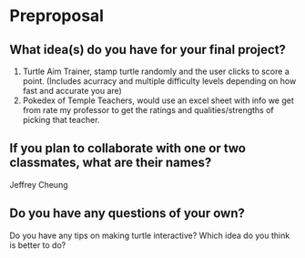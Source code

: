 # Preproposal

## What idea(s) do you have for your final project?
1. Turtle Aim Trainer, stamp turtle randomly and the user clicks to score a point. (Includes acurracy and multiple difficulty levels depending on how fast and accurate you are)
2. Pokedex of Temple Teachers, would use an excel sheet with info we get from rate my professor to get the ratings and qualities/strengths of picking that teacher. 

## If you plan to collaborate with one or two classmates, what are their names?
Jeffrey Cheung

## Do you have any questions of your own?

Do you have any tips on making turtle interactive?
Which idea do you think is better to do?

